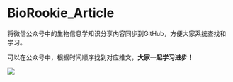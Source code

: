 # BioRookie_Article

将微信公众号中的生物信息学知识分享内容同步到GitHub，方便大家系统查找和学习。

可以在公众号中，根据时间顺序找到对应推文，**大家一起学习进步！**

![](https://files.mdnice.com/user/23696/65018a24-d958-4ded-9583-1fdf0846a81f.png)
